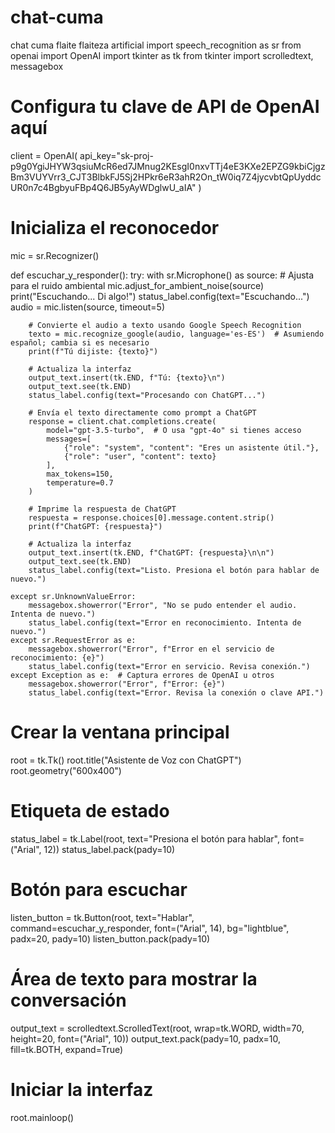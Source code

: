 # chat-cuma
chat cuma flaite flaiteza artificial
import speech_recognition as sr
from openai import OpenAI
import tkinter as tk
from tkinter import scrolledtext, messagebox

# Configura tu clave de API de OpenAI aquí
client = OpenAI(
  api_key="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"
)

# Inicializa el reconocedor
mic = sr.Recognizer()

def escuchar_y_responder():
    try:
        with sr.Microphone() as source:
            # Ajusta para el ruido ambiental
            mic.adjust_for_ambient_noise(source)
            print("Escuchando... Di algo!")
            status_label.config(text="Escuchando...")
            audio = mic.listen(source, timeout=5)
        
        # Convierte el audio a texto usando Google Speech Recognition
        texto = mic.recognize_google(audio, language='es-ES')  # Asumiendo español; cambia si es necesario
        print(f"Tú dijiste: {texto}")
        
        # Actualiza la interfaz
        output_text.insert(tk.END, f"Tú: {texto}\n")
        output_text.see(tk.END)
        status_label.config(text="Procesando con ChatGPT...")
        
        # Envía el texto directamente como prompt a ChatGPT
        response = client.chat.completions.create(
            model="gpt-3.5-turbo",  # O usa "gpt-4o" si tienes acceso
            messages=[
                {"role": "system", "content": "Eres un asistente útil."},
                {"role": "user", "content": texto}
            ],
            max_tokens=150,
            temperature=0.7
        )
        
        # Imprime la respuesta de ChatGPT
        respuesta = response.choices[0].message.content.strip()
        print(f"ChatGPT: {respuesta}")
        
        # Actualiza la interfaz
        output_text.insert(tk.END, f"ChatGPT: {respuesta}\n\n")
        output_text.see(tk.END)
        status_label.config(text="Listo. Presiona el botón para hablar de nuevo.")
        
    except sr.UnknownValueError:
        messagebox.showerror("Error", "No se pudo entender el audio. Intenta de nuevo.")
        status_label.config(text="Error en reconocimiento. Intenta de nuevo.")
    except sr.RequestError as e:
        messagebox.showerror("Error", f"Error en el servicio de reconocimiento: {e}")
        status_label.config(text="Error en servicio. Revisa conexión.")
    except Exception as e:  # Captura errores de OpenAI u otros
        messagebox.showerror("Error", f"Error: {e}")
        status_label.config(text="Error. Revisa la conexión o clave API.")

# Crear la ventana principal
root = tk.Tk()
root.title("Asistente de Voz con ChatGPT")
root.geometry("600x400")

# Etiqueta de estado
status_label = tk.Label(root, text="Presiona el botón para hablar", font=("Arial", 12))
status_label.pack(pady=10)

# Botón para escuchar
listen_button = tk.Button(root, text="Hablar", command=escuchar_y_responder, font=("Arial", 14), bg="lightblue", padx=20, pady=10)
listen_button.pack(pady=10)

# Área de texto para mostrar la conversación
output_text = scrolledtext.ScrolledText(root, wrap=tk.WORD, width=70, height=20, font=("Arial", 10))
output_text.pack(pady=10, padx=10, fill=tk.BOTH, expand=True)

# Iniciar la interfaz
root.mainloop()
